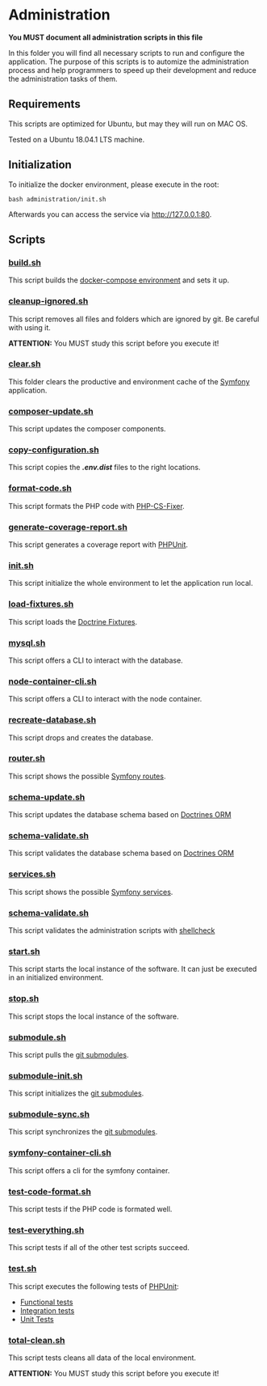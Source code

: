 # Administration

**You MUST document all administration scripts in this file**

In this folder you will find all necessary scripts to run and configure the application. The purpose of this scripts is to automize the administration process and help programmers to speed up their development and reduce the administration tasks of them.

## Requirements

This scripts are optimized for Ubuntu, but may they will run on MAC OS.

Tested on a Ubuntu 18.04.1 LTS machine.

## Initialization

To initialize the docker environment, please execute in the root:

```
bash administration/init.sh
```

Afterwards you can access the service via http://127.0.0.1:80.

## Scripts
### [build.sh](./build.sh)
This script builds the [docker-compose environment](https://docs.docker.com/compose/) and sets it up.

### [cleanup-ignored.sh](./cleanup-ignored.sh)
This script removes all files and folders which are ignored by git. Be careful with using it.

**ATTENTION:** You MUST study this script before you execute it!

### [clear.sh](./clear.sh)
This folder clears the productive and environment cache of the [Symfony](https://symfony.com/) application.

### [composer-update.sh](./composer-update.sh)
This script updates the composer components.

###  [copy-configuration.sh](./copy-configuration.sh)
This script copies the ***.env.dist*** files to the right locations.

###  [format-code.sh](./format-code.sh)
This script formats the PHP code with [PHP-CS-Fixer](https://github.com/FriendsOfPHP/PHP-CS-Fixer).

###  [generate-coverage-report.sh](./generate-coverage-report.sh.sh)
This script generates a coverage report with  [PHPUnit](https://phpunit.de/).

### [init.sh](./init.sh)

This script initialize the whole environment to let the application run local.

### [load-fixtures.sh](./load-fixtures.sh)

This script loads the [Doctrine Fixtures](https://symfony.com/doc/master/bundles/DoctrineFixturesBundle/index.html).

### [mysql.sh](./mysql.sh)
This script offers a CLI to interact with the database.

### [node-container-cli.sh](./node-container-cli.sh)

This script offers a CLI to interact with the node container.

### [recreate-database.sh](./recreate-database.sh)

This script drops and creates the database.

### [router.sh](./router.sh)

This script shows the possible [Symfony routes](https://symfony.com/doc/current/routing.html).


### [schema-update.sh](./schema-update.sh)

This script updates the database schema based on [Doctrines ORM](https://www.doctrine-project.org/projects/doctrine-orm/en/2.6/reference/working-with-objects.html)

### [schema-validate.sh](./schema-validate.sh)

This script validates the database schema based on [Doctrines ORM](https://www.doctrine-project.org/projects/doctrine-orm/en/2.6/reference/working-with-objects.html)

### [services.sh](./services.sh)

This script shows the possible [Symfony services](https://symfony.com/doc/current/service_container.html).

### [schema-validate.sh](./schema-validate.sh)

This script validates the administration scripts with  [shellcheck](https://www.shellcheck.net/)


### [start.sh](./start.sh)

This script starts the local instance of the software. It can just be executed in an initialized environment.

### [stop.sh](./stop.sh)

This script stops the local instance of the software.

### [submodule.sh](./submodule.sh)

This script pulls the [git submodules](https://git-scm.com/book/en/v2/Git-Tools-Submodules).

### [submodule-init.sh](./submodule-init.sh)

This script initializes the [git submodules](https://git-scm.com/book/en/v2/Git-Tools-Submodules).

### [submodule-sync.sh](./submodule-sync.sh)

This script synchronizes the [git submodules](https://git-scm.com/book/en/v2/Git-Tools-Submodules).

### [symfony-container-cli.sh](./symfony-container-cli.sh)

This script offers a cli for the symfony container.

### [test-code-format.sh](./test-code-format.sh)

This script tests if the PHP code is formated well.

### [test-everything.sh](./test-everything.sh)

This script tests if all of the other test scripts succeed.

### [test.sh](./test.sh)

This script executes the following tests of [PHPUnit](https://phpunit.de/):

- [Functional tests](https://en.wikipedia.org/wiki/Functional_testing)
- [Integration tests](https://de.wikipedia.org/wiki/Integrationstest)
- [Unit Tests](https://en.wikipedia.org/wiki/Unit_testing)

### [total-clean.sh](./total-clean.sh)

This script tests cleans all data of the local environment.

**ATTENTION:** You MUST study this script before you execute it!
